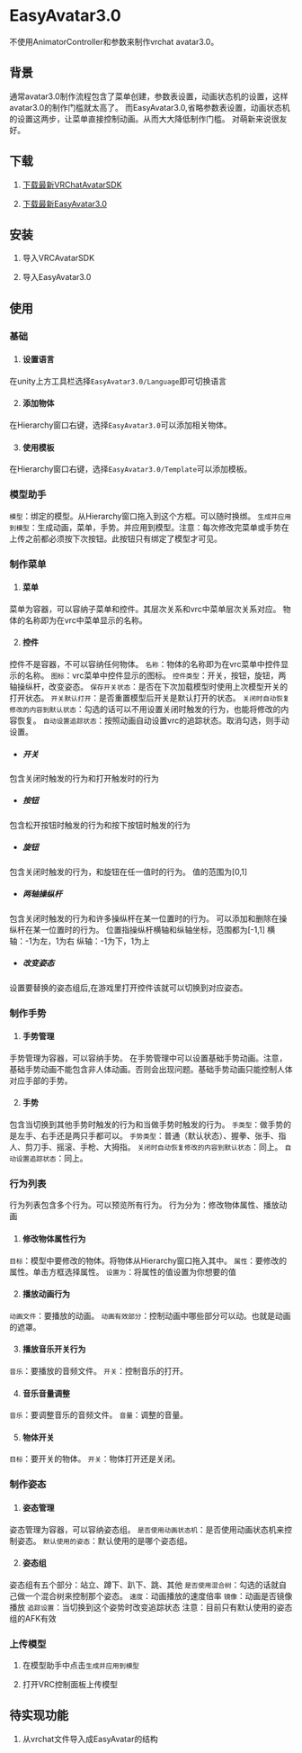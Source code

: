 ﻿# EasyAvatar3.0
不使用AnimatorController和参数来制作vrchat avatar3.0。

## 背景
通常avatar3.0制作流程包含了菜单创建，参数表设置，动画状态机的设置，这样avatar3.0的制作门槛就太高了。
而EasyAvatar3.0,省略参数表设置，动画状态机的设置这两步，让菜单直接控制动画。从而大大降低制作门槛。
对萌新来说很友好。

## 下载

1. [下载最新VRChatAvatarSDK](https://vrchat.com/download/sdk3-avatars/ "下载")

2. [下载最新EasyAvatar3.0](https://github.com/SkyTNT/EasyAvatar3.0/releases/latest "下载")

## 安装

1. 导入VRCAvatarSDK

2. 导入EasyAvatar3.0

## 使用

### 基础

1. #### 设置语言
在unity上方工具栏选择`EasyAvatar3.0/Language`即可切换语言

2. #### 添加物体
在Hierarchy窗口右键，选择`EasyAvatar3.0`可以添加相关物体。

3. #### 使用模板
在Hierarchy窗口右键，选择`EasyAvatar3.0/Template`可以添加模板。

### 模型助手
`模型`：绑定的模型。从Hierarchy窗口拖入到这个方框。可以随时换绑。
`生成并应用到模型`：生成动画，菜单，手势。并应用到模型。注意：每次修改完菜单或手势在上传之前都必须按下次按钮。此按钮只有绑定了模型才可见。

### 制作菜单

1. #### 菜单
菜单为容器，可以容纳子菜单和控件。其层次关系和vrc中菜单层次关系对应。
物体的名称即为在vrc中菜单显示的名称。

2. #### 控件
控件不是容器，不可以容纳任何物体。
`名称`：物体的名称即为在vrc菜单中控件显示的名称。
`图标`：vrc菜单中控件显示的图标。
`控件类型`：开关，按钮，旋钮，两轴操纵杆，改变姿态。
`保存开关状态`：是否在下次加载模型时使用上次模型开关的打开状态。
`开关默认打开`：是否重置模型后开关是默认打开的状态。
`关闭时自动恢复修改的内容到默认状态`：勾选的话可以不用设置关闭时触发的行为，也能将修改的内容恢复。
`自动设置追踪状态`：按照动画自动设置vrc的追踪状态。取消勾选，则手动设置。

 - ##### 开关
 包含关闭时触发的行为和打开触发时的行为

 - ##### 按钮
 包含松开按钮时触发的行为和按下按钮时触发的行为

 - ##### 旋钮
 包含关闭时触发的行为，和旋钮在任一值时的行为。
 值的范围为[0,1]

 - ##### 两轴操纵杆
 包含关闭时触发的行为和许多操纵杆在某一位置时的行为。
 可以添加和删除在操纵杆在某一位置时的行为。
 位置指操纵杆横轴和纵轴坐标，范围都为[-1,1]
 横轴：-1为左，1为右
 纵轴：-1为下，1为上

 - ##### 改变姿态
 设置要替换的姿态组后,在游戏里打开控件该就可以切换到对应姿态。

### 制作手势

1. #### 手势管理
手势管理为容器，可以容纳手势。
在手势管理中可以设置基础手势动画。注意，基础手势动画不能包含非人体动画。否则会出现问题。基础手势动画只能控制人体对应手部的手势。

2. #### 手势
包含当切换到其他手势时触发的行为和当做手势时触发的行为。
`手类型`：做手势的是左手、右手还是两只手都可以。
`手势类型`：普通（默认状态）、握拳、张手、指人、剪刀手、摇滚、手枪、大拇指。
`关闭时自动恢复修改的内容到默认状态`：同上。
`自动设置追踪状态`：同上。


### 行为列表

行为列表包含多个行为。可以预览所有行为。
行为分为：修改物体属性、播放动画

1. #### 修改物体属性行为
`目标`：模型中要修改的物体。将物体从Hierarchy窗口拖入其中。
`属性`：要修改的属性。单击方框选择属性。
`设置为`：将属性的值设置为你想要的值

2. #### 播放动画行为
`动画文件`：要播放的动画。
`动画有效部分`：控制动画中哪些部分可以动。也就是动画的遮罩。

3. #### 播放音乐开关行为
`音乐`：要播放的音频文件。
`开关`：控制音乐的打开。

4. #### 音乐音量调整
`音乐`：要调整音乐的音频文件。
`音量`：调整的音量。

5. #### 物体开关
`目标`：要开关的物体。
`开关`：物体打开还是关闭。

### 制作姿态

1. #### 姿态管理
姿态管理为容器，可以容纳姿态组。
`是否使用动画状态机`：是否使用动画状态机来控制姿态。
`默认使用的姿态`：默认使用的是哪个姿态组。

2. #### 姿态组
姿态组有五个部分：站立、蹲下、趴下、跳、其他
`是否使用混合树`：勾选的话就自己做一个混合树来控制那个姿态。
`速度`：动画播放的速度倍率
`镜像`：动画是否镜像播放
`追踪设置`：当切换到这个姿势时改变追踪状态
注意：目前只有默认使用的姿态组的AFK有效

### 上传模型

1. 在模型助手中点击`生成并应用到模型`

2. 打开VRC控制面板上传模型

## 待实现功能

1. 从vrchat文件导入成EasyAvatar的结构


